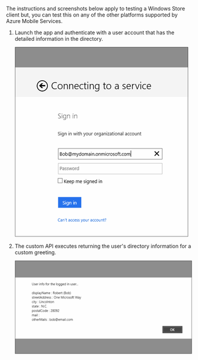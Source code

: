 

The instructions and screenshots below apply to testing a Windows Store client but, you can test this on any of the other platforms supported by Azure Mobile Services. 

1. Launch the app and authenticate with a user account that has the detailed information in the directory. 

    ![](./media/mobile-services-aad-graph-info-test-app/bob-login.png)

2. The custom API executes returning the user's directory information for a custom greeting.

    ![](./media/mobile-services-aad-graph-info-test-app/custom-greeting.png)

